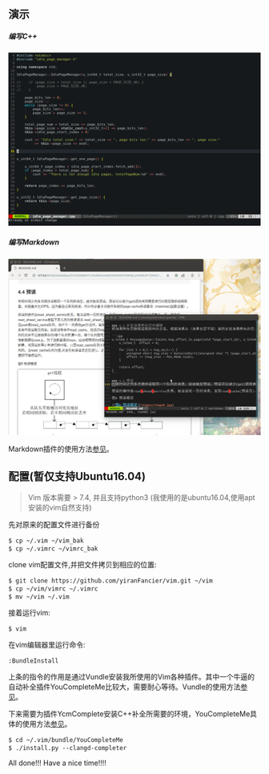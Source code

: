 ## 演示
##### 编写C++
![图一 C++演示](images/c++演示.gif)
##### 编写Markdown
![图二 markdown演示](images/markdown演示.gif)

Markdown插件的使用方法[参见](https://github.com/iamcco/markdown-preview.nvim)。

## 配置(暂仅支持Ubuntu16.04)
> Vim 版本需要 > 7.4, 并且支持python3 (我使用的是ubuntu16.04,使用apt 安装的vim自然支持)

先对原来的配置文件进行备份

```
$ cp ~/.vim ~/vim_bak
$ cp ~/.vimrc ~/vimrc_bak
```

clone vim配置文件,并把文件拷贝到相应的位置:

```
$ git clone https://github.com/yiranFancier/vim.git ~/vim
$ cp ~/vim/vimrc ~/.vimrc
$ mv ~/vim ~/.vim
```

接着运行vim:

```
$ vim
```

在vim编辑器里运行命令:
```
:BundleInstall
```

上条的指令的作用是通过Vundle安装我所使用的Vim各种插件。其中一个牛逼的自动补全插件YouCompleteMe比较大，需要耐心等待。Vundle的使用方法[参见](https://github.com/vim-scripts/vundle)。

下来需要为插件YcmComplete安装C++补全所需要的环境，YouCompleteMe具体的使用方法[参见](https://github.com/Valloric/YouCompleteMe#c-family-semantic-completion)。
```
$ cd ~/.vim/bundle/YouCompleteMe
$ ./install.py --clangd-completer
```
All done!!! Have a nice time!!!!


